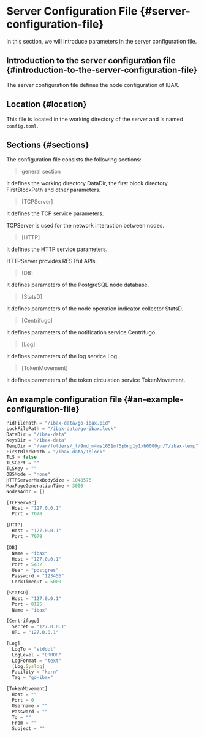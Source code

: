 # Server Configuration File {#server-configuration-file}

In this section, we will introduce parameters in the server configuration file. 

## Introduction to the server configuration file {#introduction-to-the-server-configuration-file}

The server configuration file defines the node configuration of IBAX.

## Location {#location}

This file is located in the working directory of the server and is named `config.toml`.

## Sections {#sections}

The configuration file consists the following sections:

> general section

It defines the working directory DataDir, the first block directory FirstBlockPath and other parameters.

> [TCPServer]

It defines the TCP service parameters.

TCPServer is used for the network interaction between nodes.

> [HTTP]

It defines the HTTP service parameters.

HTTPServer provides RESTful APIs.

> [DB]

It defines parameters of the PostgreSQL node database.

> [StatsD]

It defines parameters of the node operation indicator collector StatsD.

> [Centrifugo]

It defines parameters of the notification service Centrifugo.

> [Log]

It defines parameters of the log service Log.

> [TokenMovement]

It defines parameters of the token circulation service TokenMovement.

## An example configuration file {#an-example-configuration-file}

``` js
PidFilePath = "/ibax-data/go-ibax.pid"
LockFilePath = "/ibax-data/go-ibax.lock"
DataDir = "/ibax-data"
KeysDir = "/ibax-data"
TempDir = "/var/folders/_l/9md_m4ms1651mf5pbng1y1xh0000gn/T/ibax-temp"
FirstBlockPath = "/ibax-data/1block"
TLS = false
TLSCert = ""
TLSKey = ""
OBSMode = "none"
HTTPServerMaxBodySize = 1048576
MaxPageGenerationTime = 3000
NodesAddr = []

[TCPServer]
  Host = "127.0.0.1"
  Port = 7078

[HTTP]
  Host = "127.0.0.1"
  Port = 7079

[DB]
  Name = "ibax"
  Host = "127.0.0.1"
  Port = 5432
  User = "postgres"
  Password = "123456"
  LockTimeout = 5000

[StatsD]
  Host = "127.0.0.1"
  Port = 8125
  Name = "ibax"

[Centrifugo]
  Secret = "127.0.0.1"
  URL = "127.0.0.1"

[Log]
  LogTo = "stdout"
  LogLevel = "ERROR"
  LogFormat = "text"
  [Log.Syslog]
  Facility = "kern"
  Tag = "go-ibax"

[TokenMovement]
  Host = ""
  Port = 0
  Username = ""
  Password = ""
  To = ""
  From = ""
  Subject = ""
```
